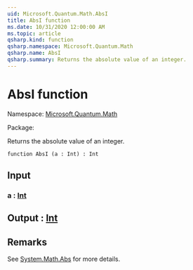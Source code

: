 ```yaml
---
uid: Microsoft.Quantum.Math.AbsI
title: AbsI function
ms.date: 10/31/2020 12:00:00 AM
ms.topic: article
qsharp.kind: function
qsharp.namespace: Microsoft.Quantum.Math
qsharp.name: AbsI
qsharp.summary: Returns the absolute value of an integer.
---
```


# AbsI function

Namespace: [Microsoft.Quantum.Math](xref:Microsoft.Quantum.Math)

Package: [](https://nuget.org/packages/)


Returns the absolute value of an integer.

```qsharp
function AbsI (a : Int) : Int
```


## Input

### a : [Int](xref:microsoft.quantum.lang-ref.int)





## Output : [Int](xref:microsoft.quantum.lang-ref.int)



## Remarks

See [System.Math.Abs](https://docs.microsoft.com/dotnet/api/system.math.abs) for more details.